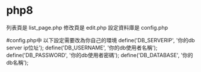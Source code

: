 # php8
列表頁是 list_page.php
修改頁是 edit.php
設定資料庫是 config.php

#config.php中 以下設定需要改為你自己的環境
define('DB_SERVERIP', '你的db server ip位址');
define('DB_USERNAME', '你的db使用者名稱');
define('DB_PASSWORD', '你的db使用者密碼');
define('DB_DATABASE', '你的db名稱');
